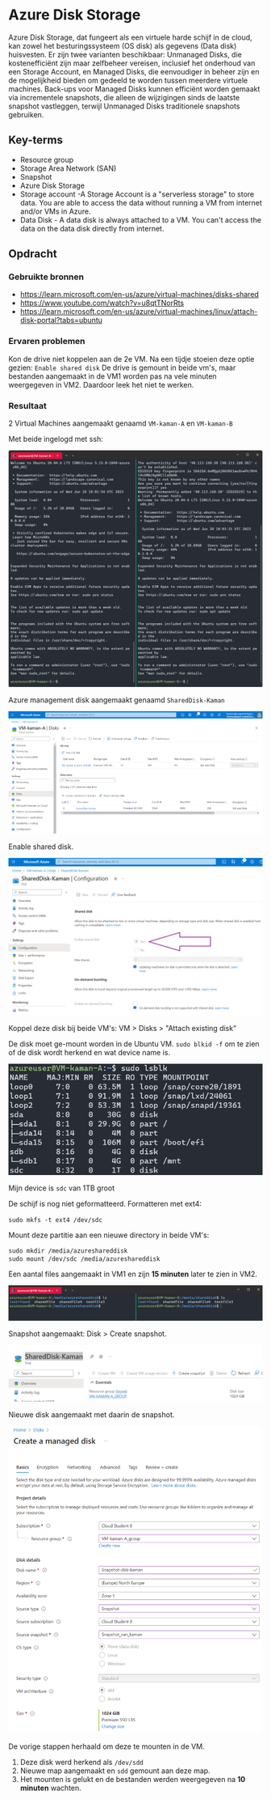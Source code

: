 # Azure Disk Storage

Azure Disk Storage, dat fungeert als een virtuele harde schijf in de cloud, kan zowel het besturingssysteem (OS disk) als gegevens (Data disk) huisvesten. Er zijn twee varianten beschikbaar: Unmanaged Disks, die kostenefficiënt zijn maar zelfbeheer vereisen, inclusief het onderhoud van een Storage Account, en Managed Disks, die eenvoudiger in beheer zijn en de mogelijkheid bieden om gedeeld te worden tussen meerdere virtuele machines. Back-ups voor Managed Disks kunnen efficiënt worden gemaakt via incrementele snapshots, die alleen de wijzigingen sinds de laatste snapshot vastleggen, terwijl Unmanaged Disks traditionele snapshots gebruiken.

## Key-terms
- Resource group
- Storage Area Network (SAN)
- Snapshot
- Azure Disk Storage
- Storage account -A Storage Account is a "serverless storage" to store data. You are able to access the data without running a VM from internet and/or VMs in Azure. 
- Data Disk - A data disk is always attached to a VM. You can't access the data on the data disk directly from internet.


## Opdracht
### Gebruikte bronnen
- https://learn.microsoft.com/en-us/azure/virtual-machines/disks-shared
- https://www.youtube.com/watch?v=u8qtTNorRts
- https://learn.microsoft.com/en-us/azure/virtual-machines/linux/attach-disk-portal?tabs=ubuntu

### Ervaren problemen
Kon de drive niet koppelen aan de 2e VM. Na een tijdje stoeien deze optie gezien: `Enable shared disk`
De drive is gemount in beide vm's, maar bestanden aangemaakt in de VM1 worden pas na vele minuten weergegeven in VM2. Daardoor leek het niet te werken.


### Resultaat
2 Virtual Machines aangemaakt genaamd `VM-kaman-A` en `VM-kaman-B`

Met beide ingelogd met ssh:

![Image](https://github.com/techgrounds/techgrounds-kaman/blob/main/00_includes/AZ-07_screen01.png)


Azure management disk aangemaakt genaamd `SharedDisk-Kaman`

![Image](https://github.com/techgrounds/techgrounds-kaman/blob/main/00_includes/AZ-07_screen02.png)

Enable shared disk.

![Image](https://github.com/techgrounds/techgrounds-kaman/blob/main/00_includes/AZ-07_screen03.png)


Koppel deze disk bij beide VM's: VM > Disks > "Attach existing disk" 

De disk moet ge-mount worden in de Ubuntu VM.
`sudo blkid -f` om te zien of de disk wordt herkend en wat device name is.

![Image](https://github.com/techgrounds/techgrounds-kaman/blob/main/00_includes/AZ-07_screen04.png)

Mijn device is `sdc` van 1TB groot

De schijf is nog niet geformatteerd. Formatteren met ext4:

`sudo mkfs -t ext4 /dev/sdc`

Mount deze partitie aan een nieuwe directory in beide VM's: 
```
sudo mkdir /media/azureshareddisk
sudo mount /dev/sdc /media/azureshareddisk
```

Een aantal files aangemaakt in VM1 en zijn **15 minuten** later te zien in VM2. 

![Image](https://github.com/techgrounds/techgrounds-kaman/blob/main/00_includes/AZ-07_screen05.png)


Snapshot aangemaakt: Disk > Create snapshot.

![Image](https://github.com/techgrounds/techgrounds-kaman/blob/main/00_includes/AZ-07_screen06.png)

Nieuwe disk aangemaakt met daarin de snapshot.

![Image](https://github.com/techgrounds/techgrounds-kaman/blob/main/00_includes/AZ-07_screen07.png)

De vorige stappen herhaald om deze te mounten in de VM.
1. Deze disk werd herkend als `/dev/sdd`
2. Nieuwe map aangemaakt en `sdd` gemount aan deze map.
3. Het mounten is gelukt en de bestanden werden weergegeven na **10 minuten** wachten.